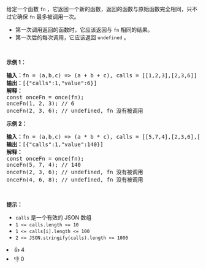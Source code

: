 <p>给定一个函数 <code>fn</code> ，它返回一个新的函数，返回的函数与原始函数完全相同，只不过它确保 <code>fn</code> 最多被调用一次。</p>

<ul> 
 <li>第一次调用返回的函数时，它应该返回与 <code>fn</code> 相同的结果。</li> 
 <li>第一次后的每次调用，它应该返回 <code>undefined</code> 。</li> 
</ul>

<p>&nbsp;</p>

<p><b>示例 1：</b></p>

<pre>
<b>输入：</b>fn = (a,b,c) =&gt; (a + b + c), calls = [[1,2,3],[2,3,6]]
<b>输出：</b>[{"calls":1,"value":6}]
<strong>解释：</strong>
const onceFn = once(fn);
onceFn(1, 2, 3); // 6
onceFn(2, 3, 6); // undefined, fn 没有被调用
</pre>

<p><strong class="example">示例 2：</strong></p>

<pre>
<b>输入：</b>fn = (a,b,c) =&gt; (a * b * c), calls = [[5,7,4],[2,3,6],[4,6,8]]
<b>输出：</b>[{"calls":1,"value":140}]
<strong>解释：</strong>
const onceFn = once(fn);
onceFn(5, 7, 4); // 140
onceFn(2, 3, 6); // undefined, fn 没有被调用
onceFn(4, 6, 8); // undefined, fn 没有被调用
</pre>

<p>&nbsp;</p>

<p><strong>提示：</strong></p>

<ul> 
 <li><code>calls</code> 是一个有效的 JSON 数组</li> 
 <li><code>1 &lt;= calls.length &lt;= 10</code></li> 
 <li><code>1 &lt;= calls[i].length &lt;= 100</code></li> 
 <li><code>2 &lt;= JSON.stringify(calls).length &lt;= 1000</code></li> 
</ul>

<div><li>👍 4</li><li>👎 0</li></div>